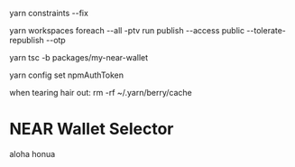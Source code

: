 yarn constraints --fix

yarn workspaces foreach --all -ptv run publish --access public --tolerate-republish --otp 

yarn tsc -b packages/my-near-wallet

yarn config set npmAuthToken

when tearing hair out:
rm -rf ~/.yarn/berry/cache

# NEAR Wallet Selector

aloha honua
